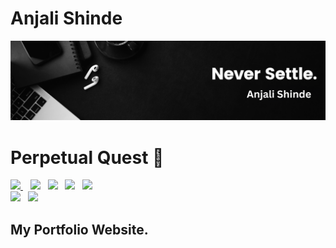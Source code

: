 # Anjali Shinde
![My Banner](/Anjali.png)
# Perpetual Quest 🌠
<a href="mailto:anjushinde19@gmaail.com" target="_blank">
<img src="https://img.shields.io/badge/Gmail-%2317202A?style=for-the-badge&logo=gmail&logoColor=red">
</a>&nbsp;&nbsp;
<a href="https://www.linkedin.com/in/anjalishinde1906/" target="_blank">
<img src="https://img.shields.io/badge/linkedin-%230077B5.svg?style=for-the-badge&logo=linkedin&logoColor=white"></a>&nbsp;&nbsp;
<a href="https://www.kaggle.com/uvjain30/code" target="_blank">
<img src="https://img.shields.io/badge/Kaggle-000?style=for-the-badge&logo=kaggle&logoColor=white"></a>&nbsp;&nbsp;
<a href="https://leetcode.com/rshah2_IP/" target="_blank">
<img src="https://img.shields.io/badge/Leetcode-fbb034?style=for-the-badge&logo=Leetcode&logoColor=black"></a>&nbsp;&nbsp;
<a href="https://platform.stratascratch.com/user/urvi_3012" target="_blank">
<img src="https://img.shields.io/badge/Strata%20Scratch-%2317202A?style=for-the-badge&logo=sonarcloud&logoColor=white"></a>&nbsp;&nbsp;
  <br>
<a href="https://www.github.com/anjalishinde1906/" target="_blank">
<img src="https://img.shields.io/badge/github-grey.svg?style=for-the-badge&logo=github&logoColor=black"></a>&nbsp;&nbsp;
<a href="https://twitter.com/AnjaliS46018187" target="_blank">
<img src="https://img.shields.io/badge/twitter-black.svg?style=for-the-badge&logo=twitter&logoColor=blue"></a>&nbsp;&nbsp;

## My Portfolio Website.
